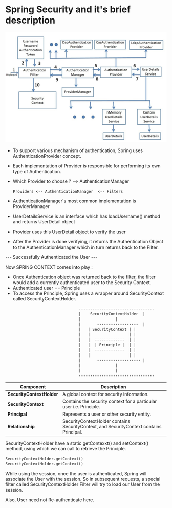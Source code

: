 # Spring Security and it's brief description

[//]: # (## Package Structure:)

[//]: # (1. Controller Package)

[//]: # (2. Security Package)

[//]: # (   - Has a Configuration class called WebSecurityConfig)

[//]: # (     - WebSecurityConfig has an applicationSecurity Bean of type SecurityFilterChain.)

[//]: # (     - applicationSecurity&#40;&#41; takes in HttpSecurity)

[//]: # (## Agenda:)

[//]: # (1. Why spring security has so many components ?)

[//]: # (2. How do they work ? )

[//]: # (3. Why each one of them is needed ?)


![Spring Boot Security Architecture](./spring.jpg)

- To support various mechanism of authentication, Spring uses AuthenticationProvider concept.

- Each implementation of Provider is responsible for performing its own
type of Authentication.

- Which Provider to choose ? --> AuthenticationManager

    
      Providers <-- AuthenticationManager  <-- Filters
    
- AuthenticationManager's most common implementation is ProviderManager
- UserDetailsService is an interface which has loadUsername() method
  and returns UserDetail object
- Provider uses this UserDetail object to verify the user
- After the Provider is done verifying, it returns the Authentication Object to the AuthenticationManager
  which in turn returns back to the Filter.


--- Successfully Authenticated the User ---

Now SPRING CONTEXT comes into play :
- Once Authentication object was returned back to the filter, the filter would add a currently authenticated user
  to the Security Context.
- Authenticated user == Principle
- To access the Principle, Spring uses a wrapper around SecurityContext called SecurityContextHolder.

```plaintext
                                ---------------------------------
                                |    SecurityContextHolder	|
                                |				|
                                |       ------------------	|
                                |	| SecurityContext |	|
                                |	|                 |	|
                                |	|  -------------  |	|
                                |	|  | Principle |  |	|
                                |	|  -------------  |	|
                                |	|                 |	|
                                |       -------------------	|
                                |				|
                                |				|
                                ---------------------------------
```


| Component | Description                                                                             |
|---|-----------------------------------------------------------------------------------------|
| **SecurityContextHolder** | A global context for security information.                                              |
| **SecurityContext** | Contains the security context for a particular user i.e. Principle.                     |
| **Principal** | Represents a user or other security entity.                                             |
| **Relationship** | SecurityContextHolder contains SecurityContext, and SecurityContext contains Principal. |

SecurityContextHolder have a static getContexxt() and setContext() method, using which we can call to retrieve 
the Principle.


    SecurityContextHolder.getContext()
    SecurityContextHolder.getContext()

While using the session, once the user is authenticated, Spring will associate the User with the session.
So in subsequent requests, a special filter called SecurityContextHolder Filter will try to load our User from
the session.

Also, User need not Re-authenticate here.

